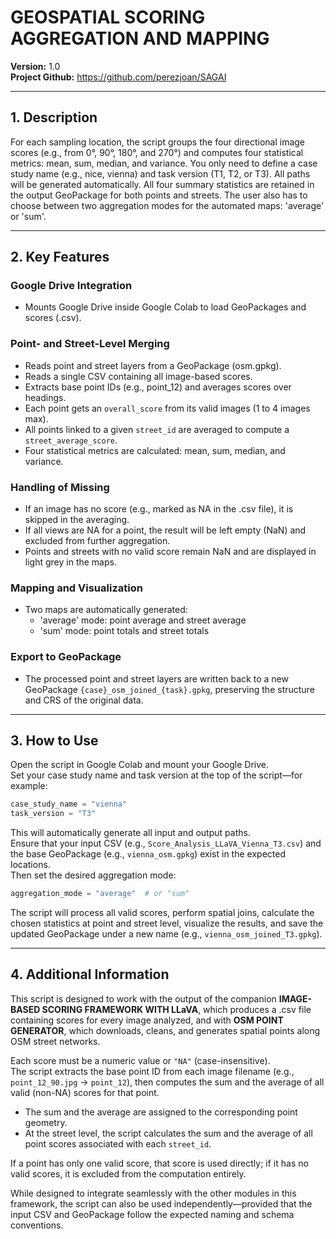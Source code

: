 # GEOSPATIAL SCORING AGGREGATION AND MAPPING
**Version:** 1.0   
**Project Github:** https://github.com/perezjoan/SAGAI

---

## 1. Description

For each sampling location, the script groups the four directional image scores (e.g., from 0°, 90°, 180°, and 270°) and computes four statistical metrics: mean, sum, median, and variance. You only need to define a case study name (e.g., nice, vienna) and task version (T1, T2, or T3). All paths will be generated automatically. All four summary statistics are retained in the output GeoPackage for both points and streets. The user also has to choose between two aggregation modes for the automated maps: 'average' or 'sum'.

---

## 2. Key Features

### Google Drive Integration
- Mounts Google Drive inside Google Colab to load GeoPackages and scores (.csv).

### Point- and Street-Level Merging
- Reads point and street layers from a GeoPackage (osm.gpkg).
- Reads a single CSV containing all image-based scores.
- Extracts base point IDs (e.g., point_12) and averages scores over headings.
- Each point gets an `overall_score` from its valid images (1 to 4 images max).
- All points linked to a given `street_id` are averaged to compute a `street_average_score`.
- Four statistical metrics are calculated: mean, sum, median, and variance.

### Handling of Missing
- If an image has no score (e.g., marked as NA in the .csv file), it is skipped in the averaging.
- If all views are NA for a point, the result will be left empty (NaN) and excluded from further aggregation.
- Points and streets with no valid score remain NaN and are displayed in light grey in the maps.

### Mapping and Visualization
- Two maps are automatically generated:  
  - 'average' mode: point average and street average  
  - 'sum' mode: point totals and street totals

### Export to GeoPackage
- The processed point and street layers are written back to a new GeoPackage `{case}_osm_joined_{task}.gpkg`, preserving the structure and CRS of the original data.

---

## 3. How to Use

Open the script in Google Colab and mount your Google Drive.  
Set your case study name and task version at the top of the script—for example:  
```python
case_study_name = "vienna"
task_version = "T3"
```

This will automatically generate all input and output paths.  
Ensure that your input CSV (e.g., `Score_Analysis_LLaVA_Vienna_T3.csv`) and the base GeoPackage (e.g., `vienna_osm.gpkg`) exist in the expected locations.  
Then set the desired aggregation mode:  
```python
aggregation_mode = "average"  # or "sum"
```

The script will process all valid scores, perform spatial joins, calculate the chosen statistics at point and street level, visualize the results, and save the updated GeoPackage under a new name (e.g., `vienna_osm_joined_T3.gpkg`).

---

## 4. Additional Information

This script is designed to work with the output of the companion **IMAGE-BASED SCORING FRAMEWORK WITH LLaVA**, which produces a .csv file containing scores for every image analyzed, and with **OSM POINT GENERATOR**, which downloads, cleans, and generates spatial points along OSM street networks.

Each score must be a numeric value or `"NA"` (case-insensitive).  
The script extracts the base point ID from each image filename (e.g., `point_12_90.jpg` → `point_12`), then computes the sum and the average of all valid (non-NA) scores for that point.

- The sum and the average are assigned to the corresponding point geometry.
- At the street level, the script calculates the sum and the average of all point scores associated with each `street_id`.

If a point has only one valid score, that score is used directly; if it has no valid scores, it is excluded from the computation entirely.

While designed to integrate seamlessly with the other modules in this framework, the script can also be used independently—provided that the input CSV and GeoPackage follow the expected naming and schema conventions.
